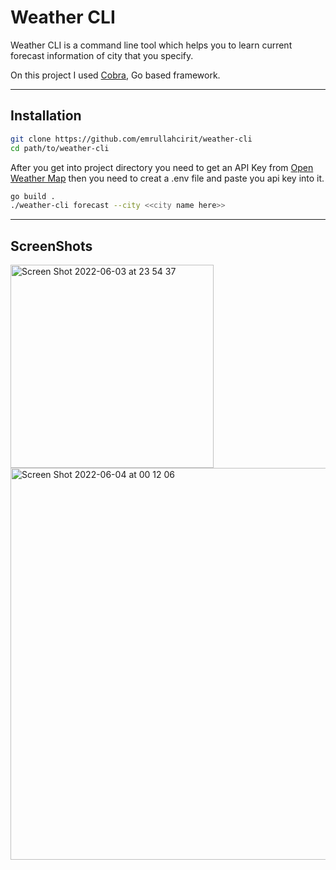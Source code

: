 # Weather CLI

Weather CLI is a command line tool which helps you to learn current forecast information of city that you specify.

On this project I used [Cobra](https://github.com/spf13/cobra), Go based framework.

---
## Installation

```bash
git clone https://github.com/emrullahcirit/weather-cli
cd path/to/weather-cli
```

After you get into project directory you need to get an API Key from [Open Weather Map](https://openweathermap.org/appid) then you need to creat a .env file and paste you api key into it.

```bash
go build .
./weather-cli forecast --city <<city name here>>
```

---

## ScreenShots

<img width="325" alt="Screen Shot 2022-06-03 at 23 54 37" src="https://user-images.githubusercontent.com/55560241/171953577-ee147b90-25d9-42c4-af15-e2c22e8576f9.png">


<img width="627" alt="Screen Shot 2022-06-04 at 00 12 06" src="https://user-images.githubusercontent.com/55560241/171953616-3480a3fa-a79f-4dd5-aec2-0e5485196dea.png">



